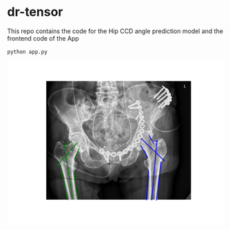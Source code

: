 # dr-tensor
This repo contains the code for the Hip CCD angle prediction model and the frontend code of the App

```bash
python app.py
```
![screenshot](Backend/network/visualisations/pred_Becken2015-PA000003_0.png)
